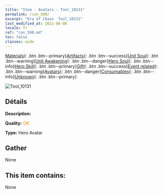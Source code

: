 ```yaml
---
title: "Item - Avatars - Tool_10131"
permalink: /con_590/
excerpt: "Era of Chaos  Tool_10131"
last_modified_at: 2021-06-08
locale: fr
ref: "con_590.md"
toc: false
classes: wide
---
```

 [Materials](/ItemsFR/){: .btn .btn--primary}[Artifacts](/ItemsFR/Artifacts/){: .btn .btn--success}[Unit Soul](/ItemsFR/UnitSoul/){: .btn .btn--warning}[Unit Awakening](/ItemsFR/UnitAwakening/){: .btn .btn--danger}[Hero Soul](/ItemsFR/HeroSoul/){: .btn .btn--info}[Hero Skill](/ItemsFR/HeroSkill/){: .btn .btn--primary}[Gift](/ItemsFR/Gift/){: .btn .btn--success}[Event related](/ItemsFR/Events/){: .btn .btn--warning}[Avatars](/ItemsFR/Avatars/){: .btn .btn--danger}[Consumables](/ItemsFR/Consumables/){: .btn .btn--info}[Unknown](/ItemsFR/Unknown/){: .btn .btn--primary}

 ![Tool_10131](/images/h/h_Ciele5.jpg)

## Détails
 **Description:** 

 **Quality:** <span style="color: #FF8C00">OK</span>

 **Type:** Hero Avatar

## Gather

  None

## This item contains:

  None

